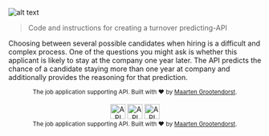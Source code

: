 
![alt text](../images/logo_new.png "PCR")
 
> Code and instructions for creating a turnover predicting-API

Choosing between several possible candidates when hiring is a 
difficult and complex process. One of the questions you might ask
is whether this applicant is likely to stay at the company one year later. 
The API predicts the chance of a candidate staying more than one year
at company and additionally provides the reasoning for that prediction.   

<div align="center">
  <sub>The job application supporting API. Built with ❤︎ by
  <a href="mailto:m.grootendorst@vanspaendonck.nl">Maarten Grootendorst</a>.
</div>

<div align="center">
  <br>
  <img src="https://img.shields.io/badge/MADE%20WITH-PYTHON%20-red?style=for-the-badge"
      alt="API stability" height="30"/>
  <img src="https://img.shields.io/badge/SERVED%20WITH-FastAPI-blue?style=for-the-badge"
      alt="API stability" height="30"/>
  <img src="https://img.shields.io/badge/COMPATIBLE%20WITH-DOCKER-green?style=for-the-badge"
      alt="API stability" height="30"/>
</div>


<div align="center">
  <sub>The job application supporting API. Built with ❤︎ by
  <a href="mailto:m.grootendorst@vanspaendonck.nl">Maarten Grootendorst</a>.
</div>


